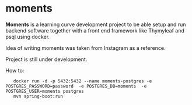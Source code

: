 # moments


**Moments** is a learning curve development project to be able setup and run backend software 
together with a front end  framework like Thymyleaf and psql using docker.

Idea of writing moments was taken from Instagram as a reference.

Project is still under development.

How to:

       docker run -d -p 5432:5432 --name moments-postgres -e POSTGRES_PASSWORD=password  -e POSTGRES_DB=moments  -e POSTGRES_USER=moments postgres
       mvn spring-boot:run
